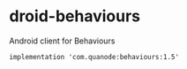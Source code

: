 # droid-behaviours
Android client for Behaviours 

```
implementation 'com.quanode:behaviours:1.5'
```
